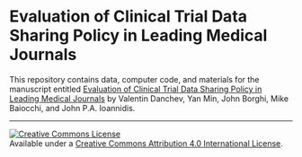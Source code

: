 # Evaluation of Clinical Trial Data Sharing Policy in Leading Medical Journals

This repository contains data, computer code, and materials for the manuscript entitled [Evaluation of Clinical Trial Data Sharing Policy in Leading Medical Journals](https://www.medrxiv.org/content/10.1101/2020.05.07.20094656v1) by Valentin Danchev, Yan Min, John Borghi, Mike Baiocchi, and John P.A. Ioannidis.


---

<a rel="license" href="http://creativecommons.org/licenses/by/4.0/"><img alt="Creative Commons License" style="border-width:0" src="https://i.creativecommons.org/l/by/4.0/88x31.png" /></a><br /><span xmlns:dct="http://purl.org/dc/terms/" property="dct:title">Available under a <a rel="license" href="http://creativecommons.org/licenses/by/4.0/">Creative Commons Attribution 4.0 International License</a>.
